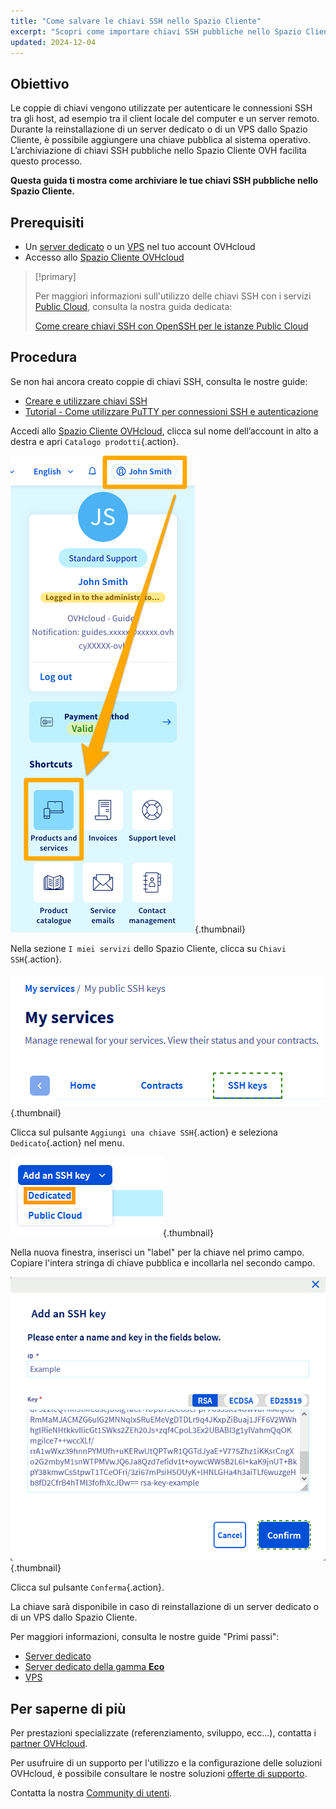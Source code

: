 ```yaml
---
title: "Come salvare le chiavi SSH nello Spazio Cliente"
excerpt: "Scopri come importare chiavi SSH pubbliche nello Spazio Cliente OVHcloud"
updated: 2024-12-04
---
```


## Obiettivo

Le coppie di chiavi vengono utilizzate per autenticare le connessioni SSH tra gli host, ad esempio tra il client locale del computer e un server remoto. Durante la reinstallazione di un server dedicato o di un VPS dallo Spazio Cliente, è possibile aggiungere una chiave pubblica al sistema operativo. L’archiviazione di chiavi SSH pubbliche nello Spazio Cliente OVH facilita questo processo.

**Questa guida ti mostra come archiviare le tue chiavi SSH pubbliche nello Spazio Cliente.**

## Prerequisiti

- Un [server dedicato](/links/bare-metal/bare-metal) o un [VPS](/links/bare-metal/vps) nel tuo account OVHcloud
- Accesso allo [Spazio Cliente OVHcloud](/links/manager)

> [!primary]
>
> Per maggiori informazioni sull'utilizzo delle chiavi SSH con i servizi [Public Cloud](/links/public-cloud/public-cloud), consulta la nostra guida dedicata:
>
> [Come creare chiavi SSH con OpenSSH per le istanze Public Cloud](/pages/public_cloud/compute/creating-ssh-keys-pci)

## Procedura

Se non hai ancora creato coppie di chiavi SSH, consulta le nostre guide:

- [Creare e utilizzare chiavi SSH](/pages/bare_metal_cloud/dedicated_servers/creating-ssh-keys-dedicated)
- [Tutorial - Come utilizzare PuTTY per connessioni SSH e autenticazione](/pages/web_cloud/web_hosting/ssh_using_putty_on_windows)

Accedi allo [Spazio Cliente OVHcloud](/links/manager), clicca sul nome dell’account in alto a destra e apri `Catalogo prodotti`{.action}.

![products and services](/pages/assets/screens/control_panel/product-selection/right-column/products-services.png){.thumbnail}

Nella sezione `I miei servizi` dello Spazio Cliente, clicca su `Chiavi SSH`{.action}.

![control panel ssh keys](images/importkey1.png){.thumbnail}

Clicca sul pulsante `Aggiungi una chiave SSH`{.action} e seleziona `Dedicato`{.action} nel menu.

![control panel ssh keys](images/importkey2.png){.thumbnail}

Nella nuova finestra, inserisci un "label" per la chiave nel primo campo.  
Copiare l'intera stringa di chiave pubblica e incollarla nel secondo campo.

![control panel ssh keys](images/importkey3.png){.thumbnail}

Clicca sul pulsante `Conferma`{.action}.

La chiave sarà disponibile in caso di reinstallazione di un server dedicato o di un VPS dallo Spazio Cliente.

Per maggiori informazioni, consulta le nostre guide "Primi passi":

- [Server dedicato](/pages/bare_metal_cloud/dedicated_servers/getting-started-with-dedicated-server)
- [Server dedicato della gamma **Eco**](/pages/bare_metal_cloud/dedicated_servers/getting-started-with-dedicated-server-eco)
- [VPS](/pages/bare_metal_cloud/virtual_private_servers/starting_with_a_vps)

## Per saperne di più

Per prestazioni specializzate (referenziamento, sviluppo, ecc...), contatta i [partner OVHcloud](/links/partner).

Per usufruire di un supporto per l'utilizzo e la configurazione delle soluzioni OVHcloud, è possibile consultare le nostre soluzioni [offerte di supporto](/links/support).

Contatta la nostra [Community di utenti](/links/community).
